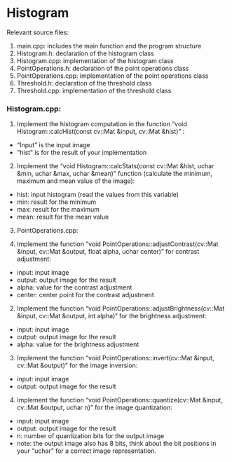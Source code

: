# Histogram


Relevant source files:
1. main.cpp: includes the main function and the program structure
2. Histogram.h: declaration of the histogram class
3. Histogram.cpp: implementation of the histogram class
4. PointOperations.h: declaration of the point operations class
5. PointOperations.cpp: implementation of the point operations class
6. Threshold.h: declaration of the threshold class
7. Threshold.cpp: implementation of the threshold class

### Histogram.cpp:
1. Implement the histogram computation in the function “void Histogram::calcHist(const cv::Mat &input, cv::Mat &hist)” :
- “Input” is the input image
- “hist” is for the result of your implementation

2. Implement the “void Histogram::calcStats(const cv::Mat &hist, uchar &min, uchar &max, uchar &mean)” function (calculate the minimum, maximum and mean value of the image):
- hist: input histogram (read the values from this variable)
- min: result for the minimum
- max: result for the maximum
- mean: result for the mean value

3. PointOperations.cpp:

1. Implement the function ”void PointOperations::adjustContrast(cv::Mat &input, cv::Mat &output, float alpha, uchar center)” for contrast adjustment:
- input: input image
- output: output image for the result
- alpha: value for the contrast adjustment
- center: center point for the contrast adjustment

2. Implement the function “void PointOperations::adjustBrightness(cv::Mat &input, cv::Mat &output, int alpha)“ for the brightness adjustment:
- input: input image
- output: output image for the result
- alpha: value for the brightness adjustment

3. Implement the function “void PointOperations::invert(cv::Mat &input, cv::Mat &output)” for the image inversion:
- input: input image
- output: output image for the result

4. Implement the function “void PointOperations::quantize(cv::Mat &input, cv::Mat &output, uchar n)” for the image quantization:
- input: input image
- output: output image for the result
- n: number of quantization bits for the output image
- note: the output image also has 8 bits, think about the bit positions in your “uchar” for a correct image representation.
